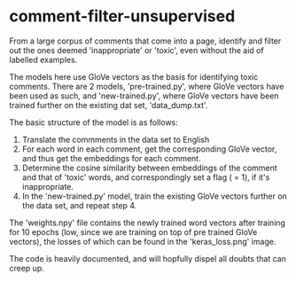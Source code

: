 # comment-filter-unsupervised
From a large corpus of comments that come into a page, identify and filter out the ones deemed 'inappropriate' or 'toxic', even without the aid of labelled examples.

The models here use GloVe vectors as the basis for identifying toxic comments. There are 2 models, 'pre-trained.py', where GloVe vectors have been used as such, and 'new-trained.py', where GloVe vectors have been trained further on the existing dat set, 'data_dump.txt'. 

The basic structure of the model is as follows:
 1) Translate the commments in the data set to English
 2) For each word in each comment, get the corresponding GloVe vector, and thus get the embeddings for each comment.
 3) Determine the cosine similarity between embeddings of the comment and that of 'toxic' words, and correspondingly set a flag ( = 1), if     it's inappropriate.
 4) In the 'new-trained.py' model, train the existing GloVe vectors further on the data set, and repeat step 4.

The 'weights.npy' file contains the newly trained word vectors after training for 10 epochs (low, since we are training on top of pre trained GloVe vectors), the losses of which can be found in the 'keras_loss.png' image.

The code is heavily documented, and will hopfully dispel all doubts that can creep up.

